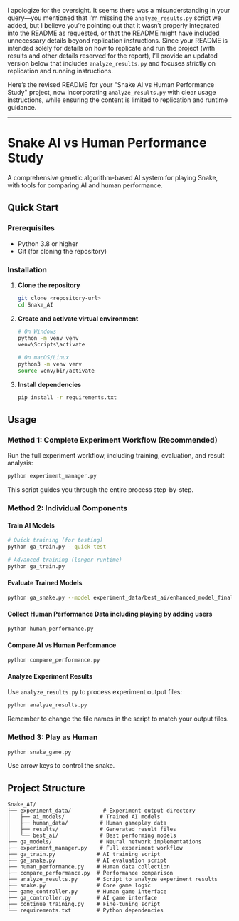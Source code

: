 I apologize for the oversight. It seems there was a misunderstanding in your query—you mentioned that I’m missing the `analyze_results.py` script we added, but I believe you’re pointing out that it wasn’t properly integrated into the README as requested, or that the README might have included unnecessary details beyond replication instructions. Since your README is intended solely for details on how to replicate and run the project (with results and other details reserved for the report), I’ll provide an updated version below that includes `analyze_results.py` and focuses strictly on replication and running instructions.

Here’s the revised README for your "Snake AI vs Human Performance Study" project, now incorporating `analyze_results.py` with clear usage instructions, while ensuring the content is limited to replication and runtime guidance.

---

# Snake AI vs Human Performance Study

A comprehensive genetic algorithm-based AI system for playing Snake, with tools for comparing AI and human performance.

## Quick Start

### Prerequisites
- Python 3.8 or higher
- Git (for cloning the repository)

### Installation

1. **Clone the repository**
   ```bash
   git clone <repository-url>
   cd Snake_AI
   ```

2. **Create and activate virtual environment**
   ```bash
   # On Windows
   python -m venv venv
   venv\Scripts\activate

   # On macOS/Linux
   python3 -m venv venv
   source venv/bin/activate
   ```

3. **Install dependencies**
   ```bash
   pip install -r requirements.txt
   ```

## Usage

### Method 1: Complete Experiment Workflow (Recommended)

Run the full experiment workflow, including training, evaluation, and result analysis:

```bash
python experiment_manager.py
```

This script guides you through the entire process step-by-step.

### Method 2: Individual Components

#### Train AI Models
```bash
# Quick training (for testing)
python ga_train.py --quick-test

# Advanced training (longer runtime)
python ga_train.py
```

#### Evaluate Trained Models
```bash
python ga_snake.py --model experiment_data/best_ai/enhanced_model_final.pkl --display --games 10

```

#### Collect Human Performance Data including playing by adding users
```bash
python human_performance.py
```

#### Compare AI vs Human Performance
```bash
python compare_performance.py
```

#### Analyze Experiment Results
Use `analyze_results.py` to process experiment output files:

```bash
python analyze_results.py
```
Remember to change the file names in the script to match your output files.

### Method 3: Play as Human
```bash
python snake_game.py
```

Use arrow keys to control the snake.

## Project Structure

```
Snake_AI/
├── experiment_data/          # Experiment output directory
│   ├── ai_models/           # Trained AI models
│   ├── human_data/          # Human gameplay data
│   ├── results/             # Generated result files
│   └── best_ai/             # Best performing models
├── ga_models/               # Neural network implementations
├── experiment_manager.py    # Full experiment workflow
├── ga_train.py             # AI training script
├── ga_snake.py             # AI evaluation script
├── human_performance.py    # Human data collection
├── compare_performance.py  # Performance comparison
├── analyze_results.py      # Script to analyze experiment results
├── snake.py                # Core game logic
├── game_controller.py      # Human game interface
├── ga_controller.py        # AI game interface
├── continue_training.py    # Fine-tuning script
└── requirements.txt        # Python dependencies
```
